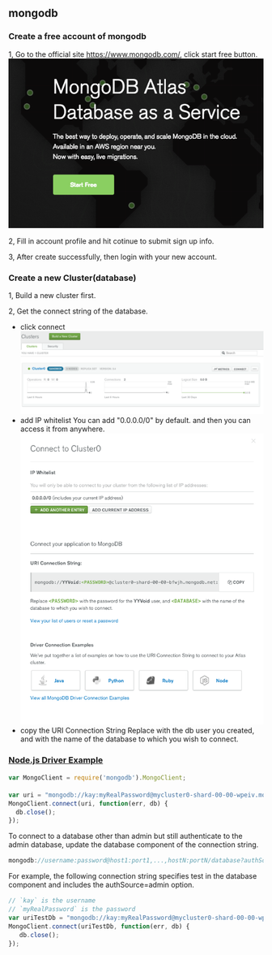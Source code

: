 ## mongodb

### Create a free account of mongodb

1, Go to the official site https://www.mongodb.com/, click start free button.
![](./start-free.png)

2, Fill in account profile and hit cotinue to submit sign up info.

3, After create successfully, then login with your new account.

### Create a new Cluster(database)
1, Build a new cluster first.

2, Get the connect string of the database.
  - click connect
    ![](./db-connect.png)
  - add IP whitelist
    You can add "0.0.0.0/0" by default. and then you can access it from anywhere.
    ![](./conn-string.png)
  - copy the URI Connection String
    Replace <PASSWORD> with the db user you created, and <DATABASE> with the name of the database to which you wish to connect.
    

### [Node.js Driver Example][1]

```javascript
var MongoClient = require('mongodb').MongoClient;

var uri = "mongodb://kay:myRealPassword@mycluster0-shard-00-00-wpeiv.mongodb.net:27017,mycluster0-shard-00-01-wpeiv.mongodb.net:27017,mycluster0-shard-00-02-wpeiv.mongodb.net:27017/admin?ssl=true&replicaSet=Mycluster0-shard-0&authSource=admin";
MongoClient.connect(uri, function(err, db) {
  db.close();
});
```

To connect to a database other than admin but still authenticate to the admin database, update the database component of the connection string.

```js
mongodb://username:password@host1:port1,...,hostN:portN/database?authSource=admin&...
```

For example, the following connection string specifies test in the database component and includes the authSource=admin option.

```js
// `kay` is the username
// `myRealPassword` is the password
var uriTestDb = "mongodb://kay:myRealPassword@mycluster0-shard-00-00-wpeiv.mongodb.net:27017,mycluster0-shard-00-01-wpeiv.mongodb.net:27017,mycluster0-shard-00-02-wpeiv.mongodb.net:27017/test?ssl=true&replicaSet=Mycluster0-shard-0&authSource=admin";
MongoClient.connect(uriTestDb, function(err, db) {
   db.close();
});
```

[1]: https://docs.atlas.mongodb.com/driver-connection/?_ga=2.20871103.645694338.1494771437-1700192153.1494719912#node-js-driver-example

